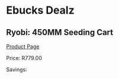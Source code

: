 
# Ebucks Dealz
## Ryobi: 450MM Seeding Cart
[Product Page](https://www.ebucks.com/web/shop/productSelected.do?prodId=1187305210&catId=714965764)

Price: R779.00

Savings: 


	